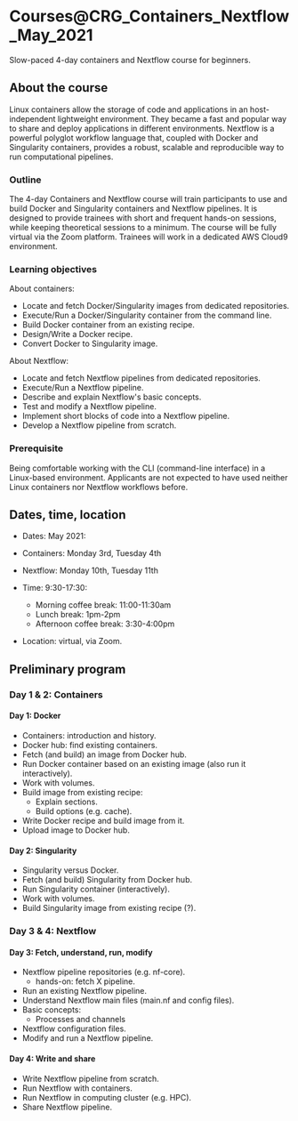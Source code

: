 # Courses@CRG_Containers_Nextflow_May_2021

Slow-paced 4-day containers and Nextflow course for beginners.

## About the course

Linux containers allow the storage of code and applications in an host-independent lightweight environment. They became a fast and popular way to share and deploy applications in different environments.
Nextflow is a powerful polyglot workflow language that, coupled with Docker and Singularity containers, provides a robust, scalable and reproducible way to run computational pipelines.

### Outline

The 4-day Containers and Nextflow course will train participants to use and build Docker and Singularity containers and Nextflow pipelines.
It is designed to provide trainees with short and frequent hands-on sessions, while keeping theoretical sessions to a minimum.
The course will be fully virtual via the Zoom platform.
Trainees will work in  a dedicated AWS Cloud9 environment.

### Learning objectives

About containers:
* Locate and fetch Docker/Singularity images from dedicated repositories.
* Execute/Run a Docker/Singularity container from the command line.
* Build Docker container from an existing recipe.
* Design/Write a Docker recipe.
* Convert Docker to Singularity image.

About Nextflow:
* Locate and fetch Nextflow pipelines from dedicated repositories.
* Execute/Run a Nextflow pipeline.
* Describe and explain Nextflow's basic concepts.
* Test and modify a Nextflow pipeline.
* Implement short blocks of code into a Nextflow pipeline.
* Develop a Nextflow pipeline from scratch.

### Prerequisite

Being comfortable working with the CLI (command-line interface) in a Linux-based environment. Applicants are not expected to have used neither Linux containers nor Nextflow workflows before.

## Dates, time, location

* Dates: May 2021: 
 * Containers: Monday 3rd, Tuesday 4th
 * Nextflow: Monday 10th, Tuesday 11th

* Time: 9:30-17:30:
  * Morning coffee break: 11:00-11:30am
  * Lunch break: 1pm-2pm 
  * Afternoon coffee break: 3:30-4:00pm

* Location: virtual, via Zoom.

## Preliminary program

### Day 1 & 2: Containers

#### Day 1: Docker

* Containers: introduction and history.
* Docker hub: find existing containers.
* Fetch (and build) an image from Docker hub.
* Run Docker container based on an existing image (also run it interactively).
* Work with volumes.
* Build image from existing recipe:
  * Explain sections.
  * Build options (e.g. cache).
* Write Docker recipe and build image from it.
* Upload image to Docker hub.

#### Day 2: Singularity

* Singularity versus Docker.
* Fetch (and build) Singularity from Docker hub.
* Run Singularity container (interactively).
* Work with volumes.
* Build Singularity image from existing recipe (?).

### Day 3 & 4: Nextflow

#### Day 3: Fetch, understand, run, modify

* Nextflow pipeline repositories (e.g. nf-core).
  * hands-on: fetch X pipeline.
* Run an existing Nextflow pipeline.
* Understand Nextflow main files (main.nf and config files).
* Basic concepts:
  * Processes and channels
* Nextflow configuration files.
* Modify and run a Nextflow pipeline.

#### Day 4: Write and share

* Write Nextflow pipeline from scratch.
* Run Nextflow with containers.
* Run Nextflow in computing cluster (e.g. HPC).
* Share Nextflow pipeline.







